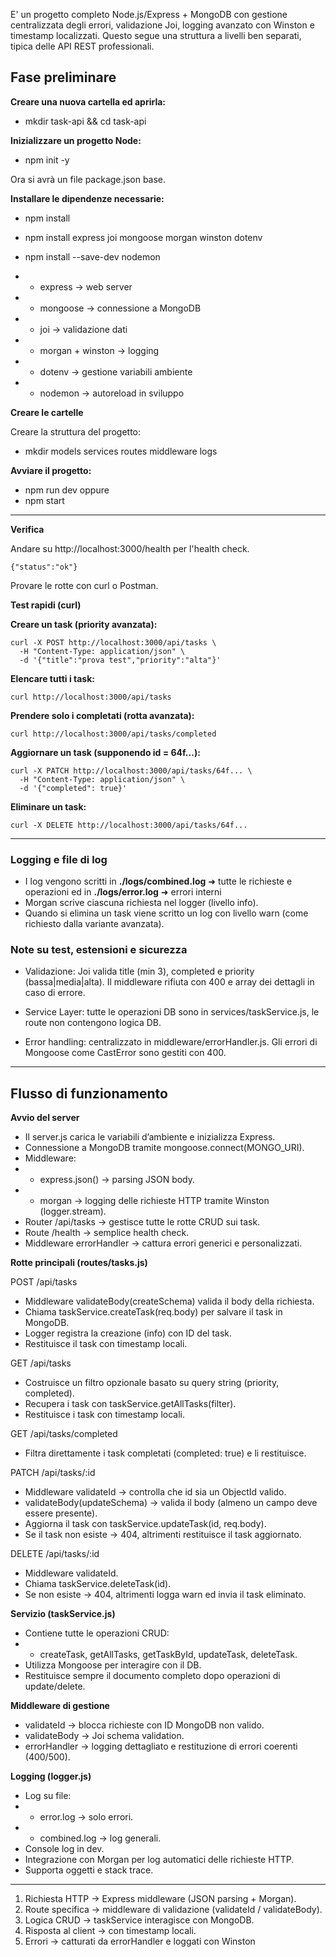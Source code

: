 E' un progetto completo Node.js/Express + MongoDB con gestione centralizzata degli errori, validazione Joi, logging avanzato con Winston e timestamp localizzati. Questo segue una struttura a livelli ben separati, tipica delle API REST professionali.

## Fase preliminare

**Creare una nuova cartella ed aprirla:**

- mkdir task-api && cd task-api

**Inizializzare un progetto Node:**

- npm init -y

Ora si avrà un file package.json base.

**Installare le dipendenze necessarie:**

- npm install
- npm install express joi mongoose morgan winston dotenv
- npm install --save-dev nodemon

- - express → web server
- - mongoose → connessione a MongoDB
- - joi → validazione dati
- - morgan + winston → logging
- - dotenv → gestione variabili ambiente
- - nodemon → autoreload in sviluppo

**Creare le cartelle**

Creare la struttura del progetto:

- mkdir models services routes middleware logs

**Avviare il progetto:**

- npm run dev oppure
- npm start

---

**Verifica**

Andare su http://localhost:3000/health per l'health check.

```
{"status":"ok"}
```

Provare le rotte con curl o Postman.

**Test rapidi (curl)**

**Creare un task (priority avanzata):**

```
curl -X POST http://localhost:3000/api/tasks \
  -H "Content-Type: application/json" \
  -d '{"title":"prova test","priority":"alta"}'
```

**Elencare tutti i task:**

```
curl http://localhost:3000/api/tasks
```

**Prendere solo i completati (rotta avanzata):**

```
curl http://localhost:3000/api/tasks/completed
```

**Aggiornare un task (supponendo id = 64f...):**

```
curl -X PATCH http://localhost:3000/api/tasks/64f... \
  -H "Content-Type: application/json" \
  -d '{"completed": true}'
```

**Eliminare un task:**

```
curl -X DELETE http://localhost:3000/api/tasks/64f...
```

---

### Logging e file di log

- I log vengono scritti in **./logs/combined.log** ➜ tutte le richieste e operazioni ed in **./logs/error.log** ➜ errori interni
- Morgan scrive ciascuna richiesta nel logger (livello info).
- Quando si elimina un task viene scritto un log con livello warn (come richiesto dalla variante avanzata).

### Note su test, estensioni e sicurezza

- Validazione: Joi valida title (min 3), completed e priority (bassa|media|alta). Il middleware rifiuta con 400 e array dei dettagli in caso di errore.

- Service Layer: tutte le operazioni DB sono in services/taskService.js, le route non contengono logica DB.

- Error handling: centralizzato in middleware/errorHandler.js. Gli errori di Mongoose come CastError sono gestiti con 400.

---

## Flusso di funzionamento

**Avvio del server**

- Il server.js carica le variabili d’ambiente e inizializza Express.
- Connessione a MongoDB tramite mongoose.connect(MONGO_URI).
- Middleware:
- - express.json() → parsing JSON body.
- - morgan → logging delle richieste HTTP tramite Winston (logger.stream).
- Router /api/tasks → gestisce tutte le rotte CRUD sui task.
- Route /health → semplice health check.
- Middleware errorHandler → cattura errori generici e personalizzati.

**Rotte principali (routes/tasks.js)**

POST /api/tasks

- Middleware validateBody(createSchema) valida il body della richiesta.
- Chiama taskService.createTask(req.body) per salvare il task in MongoDB.
- Logger registra la creazione (info) con ID del task.
- Restituisce il task con timestamp locali.

GET /api/tasks

- Costruisce un filtro opzionale basato su query string (priority, completed).
- Recupera i task con taskService.getAllTasks(filter).
- Restituisce i task con timestamp locali.

GET /api/tasks/completed

- Filtra direttamente i task completati (completed: true) e li restituisce.

PATCH /api/tasks/:id

- Middleware validateId → controlla che id sia un ObjectId valido.
- validateBody(updateSchema) → valida il body (almeno un campo deve essere presente).
- Aggiorna il task con taskService.updateTask(id, req.body).
- Se il task non esiste → 404, altrimenti restituisce il task aggiornato.

DELETE /api/tasks/:id

- Middleware validateId.
- Chiama taskService.deleteTask(id).
- Se non esiste → 404, altrimenti logga warn ed invia il task eliminato.

**Servizio (taskService.js)**

- Contiene tutte le operazioni CRUD:
- - createTask, getAllTasks, getTaskById, updateTask, deleteTask.
- Utilizza Mongoose per interagire con il DB.
- Restituisce sempre il documento completo dopo operazioni di update/delete.

**Middleware di gestione**

- validateId → blocca richieste con ID MongoDB non valido.
- validateBody → Joi schema validation.
- errorHandler → logging dettagliato e restituzione di errori coerenti (400/500).

**Logging (logger.js)**

- Log su file:
- - error.log → solo errori.
- - combined.log → log generali.
- Console log in dev.
- Integrazione con Morgan per log automatici delle richieste HTTP.
- Supporta oggetti e stack trace.

---

1. Richiesta HTTP → Express middleware (JSON parsing + Morgan).
2. Route specifica → middleware di validazione (validateId / validateBody).
3. Logica CRUD → taskService interagisce con MongoDB.
4. Risposta al client → con timestamp locali.
5. Errori → catturati da errorHandler e loggati con Winston
